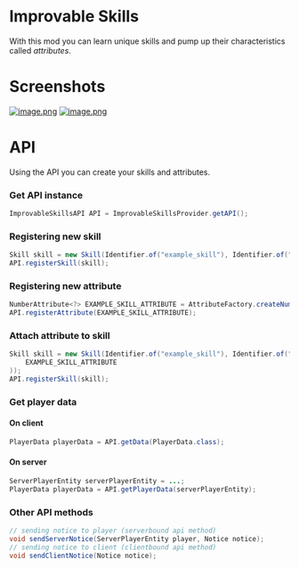 # Improvable Skills
With this mod you can learn unique skills and pump up their characteristics called *attributes*.
# Screenshots
[![image.png](https://i.postimg.cc/bwDmZR9S/image.png)](https://postimg.cc/21YQJhJC)
[![image.png](https://i.postimg.cc/1RBC2XzX/image.png)](https://postimg.cc/WtDwJ2gc)
# API
Using the API you can create your skills and attributes.
### Get API instance
```java
ImprovableSkillsAPI API = ImprovableSkillsProvider.getAPI();
```
### Registering new skill
```java
Skill skill = new Skill(Identifier.of("example_skill"), Identifier.of("example_skill_texture"), Text.of("ExampleSkill"), Text.of("ExampleSkillDescription"), 15000, 10, Set.of());
API.registerSkill(skill);
```
### Registering new attribute
```java
NumberAttribute<?> EXAMPLE_SKILL_ATTRIBUTE = AttributeFactory.createNumAttribute(Identifier.of("example_skill_attribute"), Text.of("ExampleSkillAttribute"), Text.of("ExampleSkillAttributeDescription"), 1000, 1, 10, 1);
API.registerAttribute(EXAMPLE_SKILL_ATTRIBUTE);
```
### Attach attribute to skill
```java
Skill skill = new Skill(Identifier.of("example_skill"), Identifier.of("example_skill_texture"), Text.of("ExampleSkill"), Text.of("ExampleSkillDescription"), 15000, 10, Set.of(
    EXAMPLE_SKILL_ATTRIBUTE
));
API.registerSkill(skill);
```
### Get player data
#### On client
```java
PlayerData playerData = API.getData(PlayerData.class);
```
#### On server
```java
ServerPlayerEntity serverPlayerEntity = ...;
PlayerData playerData = API.getPlayerData(serverPlayerEntity);
```
### Other API methods
```java
// sending notice to player (serverbound api method)
void sendServerNotice(ServerPlayerEntity player, Notice notice);
// sending notice to client (clientbound api method)
void sendClientNotice(Notice notice);
```
